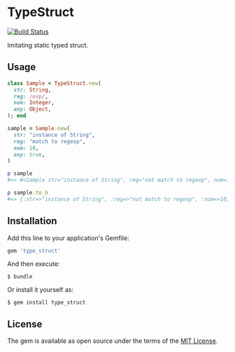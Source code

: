 # TypeStruct

[![Build Status](https://travis-ci.org/ksss/type_struct.svg)](https://travis-ci.org/ksss/type_struct)

Imitating static typed struct.

## Usage

```ruby
class Sample < TypeStruct.new(
  str: String,
  reg: /exp/,
  num: Integer,
  any: Object,
); end

sample = Sample.new(
  str: "instance of String",
  reg: "match to regexp",
  num: 10,
  any: true,
)

p sample
#=> #<Sample str="instance of String", reg="not match to regexp", num=10, any=true>

p sample.to_h
#=> {:str=>"instance of String", :reg=>"not match to regexp", :num=>10, :any=>true}
```

## Installation

Add this line to your application's Gemfile:

```ruby
gem 'type_struct'
```

And then execute:

    $ bundle

Or install it yourself as:

    $ gem install type_struct

## License

The gem is available as open source under the terms of the [MIT License](http://opensource.org/licenses/MIT).
